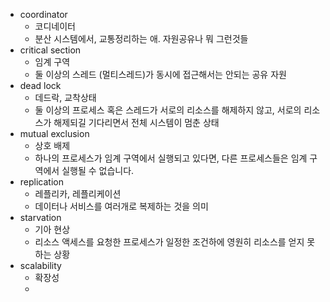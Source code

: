 
- coordinator
	- 코디네이터
	- 분산 시스템에서, 교통정리하는 애. 자원공유나 뭐 그런것들
- critical section
	- 임계 구역
	- 둘 이상의 스레드 (멀티스레드)가 동시에 접근해서는 안되는 공유 자원
- dead lock
	- 데드락, 교착상태
	- 둘 이상의 프로세스 혹은 스레드가 서로의 리소스를 해제하지 않고, 서로의 리소스가 해제되길 기다리면서 전체 시스템이 멈춘 상태
- mutual exclusion
	- 상호 배제
	- 하나의 프로세스가 임계 구역에서 실행되고 있다면, 다른 프로세스들은 임계 구역에서 실행될 수 없습니다.
- replication
	- 레플리카, 레플리케이션
	- 데이터나 서비스를 여러개로 복제하는 것을 의미
- starvation
	- 기아 현상
	- 리소스 액세스를 요청한 프로세스가 일정한 조건하에 영원히 리소스를 얻지 못하는 상황
- scalability
	- 확장성
	- 
